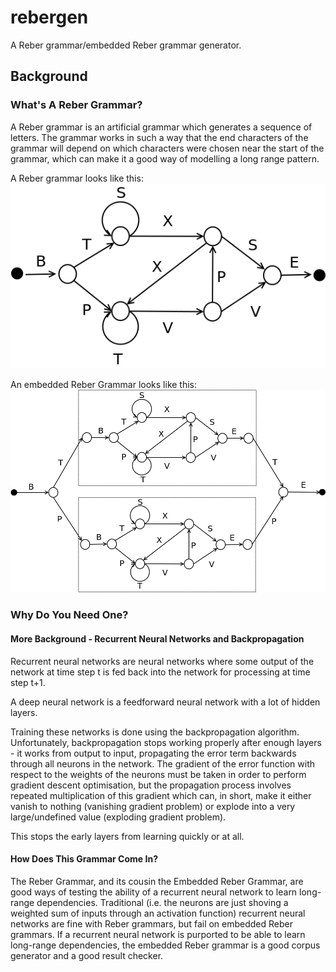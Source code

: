 # rebergen
A Reber grammar/embedded Reber grammar generator.

## Background
### What's A Reber Grammar?
A Reber grammar is an artificial grammar which generates a sequence of letters. The grammar works in such a way that the end characters of the grammar will depend on which characters were chosen near the start of the grammar, which can make it a good way of modelling a long range pattern.

A Reber grammar looks like this:
![Reber Grammar](./ReadmeGraphics/reberGrammar.png?raw=true "The Reber Grammar")

An embedded Reber Grammar looks like this:
![Embedded Reber Grammar](./ReadmeGraphics/embeddedReberGrammar.png?raw=true "The Embedded Reber Grammar")

### Why Do You Need One?
#### More Background - Recurrent Neural Networks and Backpropagation
Recurrent neural networks are neural networks where some output of the network at time step t is fed back into the network for processing at time step t+1.

A deep neural network is a feedforward neural network with a lot of hidden layers.

Training these networks is done using the backpropagation algorithm. Unfortunately, backpropagation stops working properly after enough layers - it works from output to input, propagating the error term backwards through all neurons in the network. The gradient of the error function with respect to the weights of the neurons must be taken in order to perform gradient descent optimisation, but the propagation process involves repeated multiplication of this gradient which can, in short, make it either vanish to nothing (vanishing gradient problem) or explode into a very large/undefined value (exploding gradient problem).

This stops the early layers from learning quickly or at all.

#### How Does This Grammar Come In?
The Reber Grammar, and its cousin the Embedded Reber Grammar, are good ways of testing the ability of a recurrent neural network to learn long-range dependencies. Traditional (i.e. the neurons are just shoving a weighted sum of inputs through an activation function) recurrent neural networks are fine with Reber grammars, but fail on embedded Reber grammars. If a recurrent neural network is purported to be able to learn long-range dependencies, the embedded Reber grammar is a good corpus generator and a good result checker.
